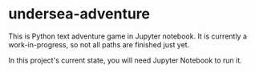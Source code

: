 # undersea-adventure

This is Python text adventure game in Jupyter notebook. It is currently a work-in-progress, so not all paths are finished just yet.

In this project's current state, you will need Jupyter Notebook to run it.

